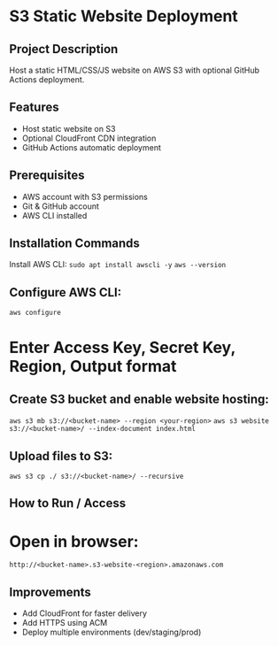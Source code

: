 # S3 Static Website Deployment

## Project Description
Host a static HTML/CSS/JS website on AWS S3 with optional GitHub Actions deployment.

## Features
- Host static website on S3
- Optional CloudFront CDN integration
- GitHub Actions automatic deployment

## Prerequisites
- AWS account with S3 permissions  
- Git & GitHub account  
- AWS CLI installed

## Installation Commands
Install AWS CLI:
```sudo apt install awscli -y```
```aws --version```

## Configure AWS CLI:
```aws configure```
# Enter Access Key, Secret Key, Region, Output format

## Create S3 bucket and enable website hosting:
```aws s3 mb s3://<bucket-name> --region <your-region>```
```aws s3 website s3://<bucket-name>/ --index-document index.html```

## Upload files to S3:
```aws s3 cp ./ s3://<bucket-name>/ --recursive```

## How to Run / Access
# Open in browser:
```http://<bucket-name>.s3-website-<region>.amazonaws.com```

## Improvements

- Add CloudFront for faster delivery
- Add HTTPS using ACM
- Deploy multiple environments (dev/staging/prod)
